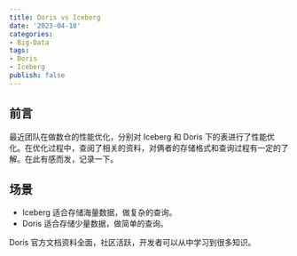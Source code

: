 ```yaml
---
title: Doris vs Iceberg
date: '2023-04-18'
categories:
- Big-Data
tags:
- Doris
- Iceberg
publish: false
---
```


## 前言
最近团队在做数仓的性能优化，分别对 Iceberg 和 Doris 下的表进行了性能优化。在优化过程中，查阅了相关的资料，对俩者的存储格式和查询过程有一定的了解。在此有感而发，记录一下。

## 场景
- Iceberg 适合存储海量数据，做复杂的查询。
- Doris 适合存储少量数据，做简单的查询。

Doris 官方文档资料全面，社区活跃，开发者可以从中学习到很多知识。
